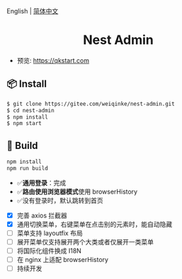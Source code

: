 English | [简体中文](./README.zh_CN.md)

<h1 align="center">Nest Admin</h1>

- 预览: https://qkstart.com

## 📦 Install

```bash
$ git clone https://gitee.com/weiqinke/nest-admin.git
$ cd nest-admin
$ npm install
$ npm start
```

## 🔨 Build

```bash
npm install
npm run build
```

- :white_check_mark:**通用登录**：完成
- :white_check_mark:**路由使用浏览器模式**使用 browserHistory
- :white_check_mark:没有登录时，默认跳转到首页
- [x] 完善 axios 拦截器
- [x] 通用切换菜单，右键菜单在点击别的元素时，能自动隐藏
- [ ] 菜单支持 layoutfix 布局
- [ ] 展开菜单仅支持展开两个大类或者仅展开一类菜单
- [ ] 将国际化组件换成 I18N
- [ ] 在 nginx 上适配 browserHistory
- [ ] 持续开发
